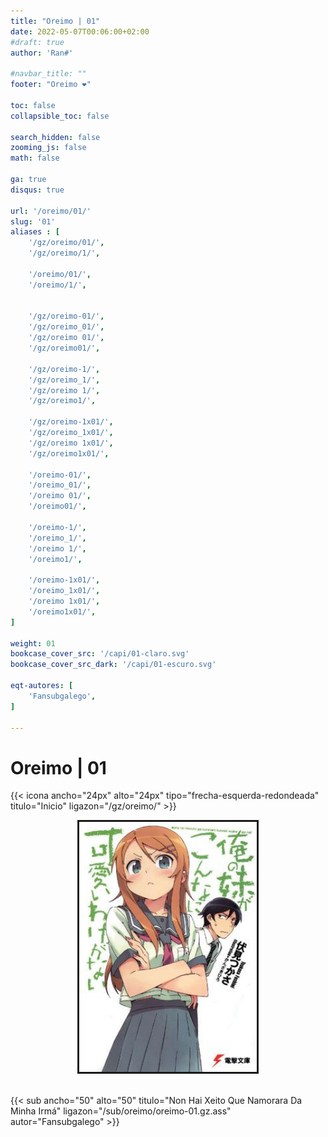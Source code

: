 ```yaml
---
title: "Oreimo | 01"
date: 2022-05-07T00:06:00+02:00
#draft: true
author: 'Ran#'

#navbar_title: ""
footer: "Oreimo ❤️"

toc: false
collapsible_toc: false

search_hidden: false
zooming_js: false
math: false

ga: true
disqus: true

url: '/oreimo/01/'
slug: '01'
aliases : [
    '/gz/oreimo/01/',
    '/gz/oreimo/1/',

    '/oreimo/01/',
    '/oreimo/1/',


    '/gz/oreimo-01/',
    '/gz/oreimo_01/',
    '/gz/oreimo 01/',
    '/gz/oreimo01/',

    '/gz/oreimo-1/',
    '/gz/oreimo_1/',
    '/gz/oreimo 1/',
    '/gz/oreimo1/',

    '/gz/oreimo-1x01/',
    '/gz/oreimo_1x01/',
    '/gz/oreimo 1x01/',
    '/gz/oreimo1x01/',

    '/oreimo-01/',
    '/oreimo_01/',
    '/oreimo 01/',
    '/oreimo01/',

    '/oreimo-1/',
    '/oreimo_1/',
    '/oreimo 1/',
    '/oreimo1/',

    '/oreimo-1x01/',
    '/oreimo_1x01/',
    '/oreimo 1x01/',
    '/oreimo1x01/',
]

weight: 01
bookcase_cover_src: '/capi/01-claro.svg'
bookcase_cover_src_dark: '/capi/01-escuro.svg'

eqt-autores: [
    'Fansubgalego',
]

---
```


# Oreimo | 01

{{< icona ancho="24px" alto="24px" tipo="frecha-esquerda-redondeada" titulo="Inicio" ligazon="/gz/oreimo/" >}}

<div style="text-align: center">
    <img style="border: 3px solid currentColor" height=400 title="oreimo" alt="oreimo" src="/portada/oreimo.jpg">
</div>

<br>

<!-- {{< sub ancho="50" alto="50" titulo="Non Hai Xeito Que Namorara Da Minha Irmá" ligazon="/sub/oreimo/oreimo-01.gz.ass" texto_tamanho="34px" texto_x="106" texto_y="164" texto="01" autor="Fansubgalego" >}} -->
{{< sub ancho="50" alto="50" titulo="Non Hai Xeito Que Namorara Da Minha Irmá" ligazon="/sub/oreimo/oreimo-01.gz.ass" autor="Fansubgalego" >}}
